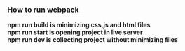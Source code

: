 ### How to run webpack

**npm run build is minimizing css,js and html files**   
**npm run start is opening project in live server**   
**npm run dev is collecting project without minimizing files**   
